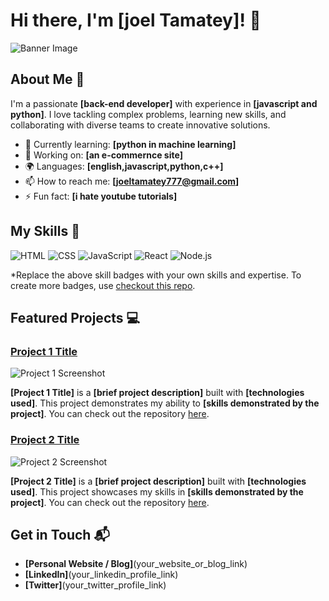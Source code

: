# Hi there, I'm [joel Tamatey]! 👋

![Banner Image](https://camo.githubusercontent.com/768e1ecf4fc23e635db177f59056cc6133dfb7abba69234ae09811ff4751c62d/68747470733a2f2f6d656469612e67697068792e636f6d2f6d656469612f534135757733546433337146344647496c592f67697068792e676966)

## About Me 🚀

I'm a passionate **[back-end developer]** with experience in **[javascript and python]**. I love tackling complex problems, learning new skills, and collaborating with diverse teams to create innovative solutions.

- 🌱 Currently learning: **[python in machine learning]**
- 🔭 Working on: **[an e-commernce site]**
- 🌍 Languages: **[english,javascript,python,c++]**
- 📫 How to reach me: **[joeltamatey777@gmail.com]**
- ⚡ Fun fact: **[i hate youtube tutorials]**

## My Skills 🧠

![HTML](https://img.shields.io/badge/-HTML-E34F26?style=flat-square&logo=html5&logoColor=white)
![CSS](https://img.shields.io/badge/-CSS-1572B6?style=flat-square&logo=css3&logoColor=white)
![JavaScript](https://img.shields.io/badge/-JavaScript-F7DF1E?style=flat-square&logo=javascript&logoColor=black)
![React](https://img.shields.io/badge/-React-61DAFB?style=flat-square&logo=react&logoColor=black)
![Node.js](https://img.shields.io/badge/-Node.js-339933?style=flat-square&logo=node.js&logoColor=white)

*Replace the above skill badges with your own skills and expertise. To create more badges, use [checkout this repo](https://github.com/alexandresanlim/Badges4-README.md-Profile).

## Featured Projects 💻

### [Project 1 Title](project_1_link)

![Project 1 Screenshot](project_1_screenshot_url)

**[Project 1 Title]** is a **[brief project description]** built with **[technologies used]**. This project demonstrates my ability to **[skills demonstrated by the project]**. You can check out the repository [here](project_1_repository_link).

### [Project 2 Title](project_2_link)

![Project 2 Screenshot](project_2_screenshot_url)

**[Project 2 Title]** is a **[brief project description]** built with **[technologies used]**. This project showcases my skills in **[skills demonstrated by the project]**. You can check out the repository [here](project_2_repository_link).

## Get in Touch 📬

- **[Personal Website / Blog]**(your_website_or_blog_link)
- **[LinkedIn]**(your_linkedin_profile_link)
- **[Twitter]**(your_twitter_profile_link)


